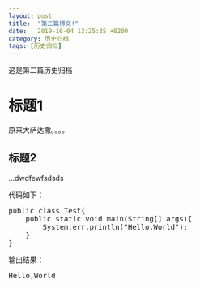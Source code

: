 ```yaml
---
layout: post
title:  "第二篇博文!"
date:   2019-10-04 13:25:35 +0200
category: 历史归档
tags: [历史归档]
---
```


这是第二篇历史归档

# 标题1

原来大萨达撒。。。。

## 标题2

...dwdfewfsdsds

<p>代码如下：</p><pre class="brush:java;toolbar:false">public&nbsp;class&nbsp;Test{
&nbsp;&nbsp;&nbsp;&nbsp;public&nbsp;static&nbsp;void&nbsp;main(String[]&nbsp;args){
&nbsp;&nbsp;&nbsp;&nbsp;&nbsp;&nbsp;&nbsp;&nbsp;System.err.println(&quot;Hello,World&quot;);
&nbsp;&nbsp;&nbsp;&nbsp;}
}</pre><p>输出结果：</p><pre class="brush:java;toolbar:false">Hello,World</pre><br/>